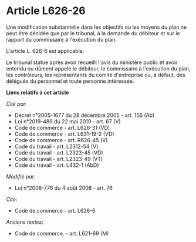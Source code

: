 # Article L626-26

Une modification substantielle dans les objectifs ou les moyens du plan ne peut être décidée que par le tribunal, à la
demande du débiteur et sur le rapport du commissaire à l'exécution du plan.

L'article L. 626-6 est applicable. 

Le tribunal statue après avoir recueilli l'avis du ministère public et avoir entendu ou dûment appelé le débiteur, le
commissaire à l'exécution du plan, les contrôleurs, les représentants du comité d'entreprise ou, à défaut, des délégués du
personnel et toute personne intéressée.

**Liens relatifs à cet article**

_Cité par_:

  - Décret n°2005-1677 du 28 décembre 2005 - art. 156 (Ab)
  - Loi n°2019-486 du 22 mai 2019 - art. 67 (V)
  - Code de commerce - art. L626-31 (VD)
  - Code de commerce - art. L631-19-2 (VD)
  - Code de commerce - art. R626-45 (V)
  - Code du travail - art. L2312-54 (V)
  - Code du travail - art. L2323-45 (VD)
  - Code du travail - art. L2323-49 (VT)
  - Code du travail - art. L432-1 (AbD)

_Modifié par_:

  - Loi n°2008-776 du 4 août 2008 - art. 76

_Cite_:

  - Code de commerce - art. L626-6

_Anciens textes_:

  - Code de commerce. - art. L621-69 (M)
